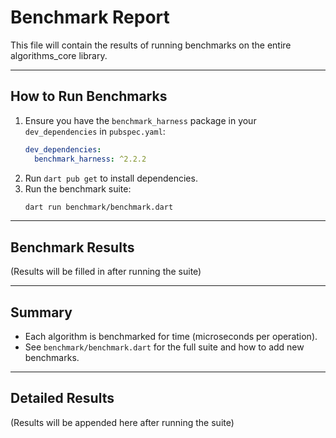 # Benchmark Report

This file will contain the results of running benchmarks on the entire algorithms_core library.

---

## How to Run Benchmarks

1. Ensure you have the `benchmark_harness` package in your `dev_dependencies` in `pubspec.yaml`:
   ```yaml
   dev_dependencies:
     benchmark_harness: ^2.2.2
   ```
2. Run `dart pub get` to install dependencies.
3. Run the benchmark suite:
   ```sh
   dart run benchmark/benchmark.dart
   ```

---

## Benchmark Results

(Results will be filled in after running the suite)

---

## Summary

- Each algorithm is benchmarked for time (microseconds per operation).
- See `benchmark/benchmark.dart` for the full suite and how to add new benchmarks.

---

## Detailed Results

(Results will be appended here after running the suite)
